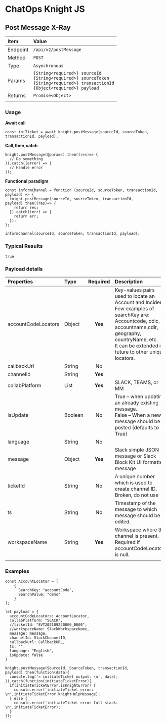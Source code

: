 # ChatOps Knight JS

## Post Message X-Ray

| **Item** | **Value** |
|:-----------------------|:-----------------------|
| Endpoint | `/api/v2/postMessage` |
| Method | `POST` |
| Type | `Asynchronous` |
| Params | `{String<required>} sourceId`<br>`{String<required>} sourceToken`<br> `{String<required>} transactionId`<br>`{Object<required>} payload` |
| Returns | `Promise<Object>` |
|  |  |

### Usage

**Await call**
```
const iniTicket = await knight.postMessage(sourceId, sourceToken, transactionId, payload);
```

**Call,then,catch**

```
knight.postMessage(@params).then((res)=> {
  // Do something
}).catch((error) => {
  // Handle error
});
```

**Functional paradigm**

```
const informChannel = function (sourceId, sourceToken, transactionId, payload) => {
  knight.postMessage(sourceId, sourceToken, transactionId, payload).then((res)=> {
    return res;
  }).catch((err) => {
    return err;
  });
};

informChannel(sourceId, sourceToken, transactionId, payload);
```

### Typical Results

```
true
```

### Payload details

| **Properties** | **Type** | **Required** | **Description** |
|:---------------|:---------|:---------:|:----------------------------|
| accountCodeLocators | Object | **Yes** | Key-values pairs used to locate an Account and Incident.<br> Few examples of searchKey are: Accountcode, cdic, accountname,cdir, geography, countryName, etc.<br> It can be extended in future to other unique locators. |
| callbackUrl | String | No |   |
| channelId | String | **Yes** |  |
| collabPlatform | List | **Yes** | SLACK, TEAMS, or MM |
| isUpdate | Boolean | No | True – when updating an already existing message.<br> False – When a new message should be posted (defaults to True) |
| language | String | No |  |
| message | Object | **Yes** | Slack simple JSON message or Slack Block Kit UI formatted message |
| ticketId | String | No | A unique number which is used to create channel ID. Broken, do not use |
| ts | String | No | Timestamp of the message to which message should be edited. |
| workspaceName | String | **Yes** | Workspace where the channel is present. Required if accountCodeLocators is null.  |
|  |  |  |  |


### Examples

```
const AccountLocator = [
    {
      SearchKey: "accountCode",
      SearchValue: "demo"
    }
];

let payload = {
  accountCodeLocators: AccountLocator,
  collabPlatform: "SLACK",
  //ticketId: "EVT202109220000_0000",
  //workspaceName: SlackWorkspaceName,
  message: message,
  channelId: SlackChannelID,
  callbackUrl: CallbackURL,
  ts: "",
  language: "English",
  isUpdate: false
}

knight.postMessage(SourceId, SourceToken, transactionId, payload).then(function(data){
  console.log('> initiateTicket output: \n', data);
}).catch(function(initiateTicketError){
  if(initiateTicketError.isKnightError) {
    console.error('initiateTicket error: \n',initiateTicketError.knightHelpMessage);
  } else {
    console.error('initiateTicket error full stack: \n',initiateTicketError);
  }
});
```
